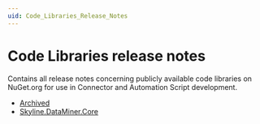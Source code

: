 ```yaml
---
uid: Code_Libraries_Release_Notes
---
```


# Code Libraries release notes

Contains all release notes concerning publicly available code libraries on NuGet.org for use in Connector and Automation Script development.

- [Archived](xref:Code_Library_Release_Notes_Archived)
- [Skyline.DataMiner.Core](xref:Skyline_DataMiner_Core_Release_Notes)
